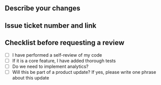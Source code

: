 ## Describe your changes
## Issue ticket number and link
## Checklist before requesting a review
- [ ] I have performed a self-review of my code
- [ ] If it is a core feature, I have added thorough tests
- [ ]  Do we need to implement analytics?
- [ ] Will this be part of a product update? If yes, please write one phrase about this update
